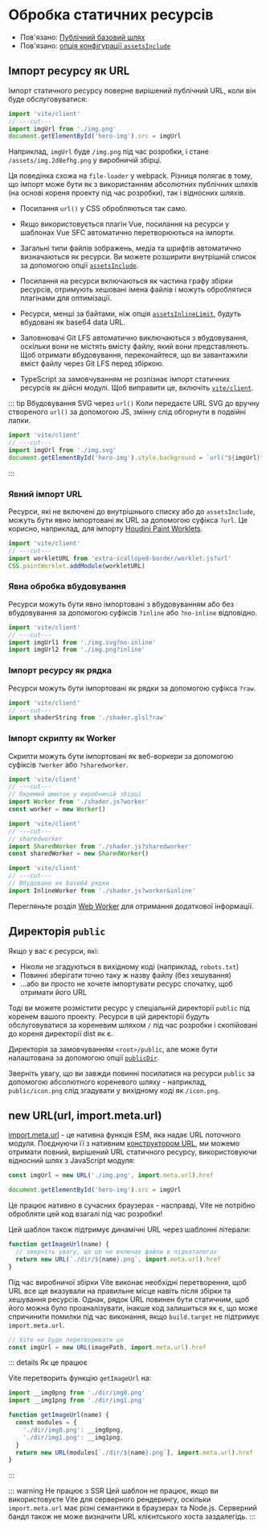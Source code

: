 # Обробка статичних ресурсів

- Пов'язано: [Публічний базовий шлях](./build#public-base-path)
- Пов'язано: [опція конфігурації `assetsInclude`](/config/shared-options.md#assetsinclude)

## Імпорт ресурсу як URL

Імпорт статичного ресурсу поверне вирішений публічний URL, коли він буде обслуговуватися:

```js twoslash
import 'vite/client'
// ---cut---
import imgUrl from './img.png'
document.getElementById('hero-img').src = imgUrl
```

Наприклад, `imgUrl` буде `/img.png` під час розробки, і стане `/assets/img.2d8efhg.png` у виробничій збірці.

Ця поведінка схожа на `file-loader` у webpack. Різниця полягає в тому, що імпорт може бути як з використанням абсолютних публічних шляхів (на основі кореня проекту під час розробки), так і відносних шляхів.

- Посилання `url()` у CSS обробляються так само.

- Якщо використовується плагін Vue, посилання на ресурси у шаблонах Vue SFC автоматично перетворюються на імпорти.

- Загальні типи файлів зображень, медіа та шрифтів автоматично визначаються як ресурси. Ви можете розширити внутрішній список за допомогою опції [`assetsInclude`](/config/shared-options.md#assetsinclude).

- Посилання на ресурси включаються як частина графу збірки ресурсів, отримують хешовані імена файлів і можуть оброблятися плагінами для оптимізації.

- Ресурси, менші за байтами, ніж опція [`assetsInlineLimit`](/config/build-options.md#build-assetsinlinelimit), будуть вбудовані як base64 data URL.

- Заповнювачі Git LFS автоматично виключаються з вбудовування, оскільки вони не містять вмісту файлу, який вони представляють. Щоб отримати вбудовування, переконайтеся, що ви завантажили вміст файлу через Git LFS перед збіркою.

- TypeScript за замовчуванням не розпізнає імпорт статичних ресурсів як дійсні модулі. Щоб виправити це, включіть [`vite/client`](./features#client-types).

::: tip Вбудовування SVG через `url()`
Коли передаєте URL SVG до вручну створеного `url()` за допомогою JS, змінну слід обгорнути в подвійні лапки.

```js twoslash
import 'vite/client'
// ---cut---
import imgUrl from './img.svg'
document.getElementById('hero-img').style.background = `url("${imgUrl}")`
```

:::

### Явний імпорт URL

Ресурси, які не включені до внутрішнього списку або до `assetsInclude`, можуть бути явно імпортовані як URL за допомогою суфікса `?url`. Це корисно, наприклад, для імпорту [Houdini Paint Worklets](https://houdini.how/usage).

```js twoslash
import 'vite/client'
// ---cut---
import workletURL from 'extra-scalloped-border/worklet.js?url'
CSS.paintWorklet.addModule(workletURL)
```

### Явна обробка вбудовування

Ресурси можуть бути явно імпортовані з вбудовуванням або без вбудовування за допомогою суфіксів `?inline` або `?no-inline` відповідно.

```js twoslash
import 'vite/client'
// ---cut---
import imgUrl1 from './img.svg?no-inline'
import imgUrl2 from './img.png?inline'
```

### Імпорт ресурсу як рядка

Ресурси можуть бути імпортовані як рядки за допомогою суфікса `?raw`.

```js twoslash
import 'vite/client'
// ---cut---
import shaderString from './shader.glsl?raw'
```

### Імпорт скрипту як Worker

Скрипти можуть бути імпортовані як веб-воркери за допомогою суфіксів `?worker` або `?sharedworker`.

```js twoslash
import 'vite/client'
// ---cut---
// Окремий шматок у виробничій збірці
import Worker from './shader.js?worker'
const worker = new Worker()
```

```js twoslash
import 'vite/client'
// ---cut---
// sharedworker
import SharedWorker from './shader.js?sharedworker'
const sharedWorker = new SharedWorker()
```

```js twoslash
import 'vite/client'
// ---cut---
// Вбудовано як base64 рядки
import InlineWorker from './shader.js?worker&inline'
```

Перегляньте розділ [Web Worker](./features.md#web-workers) для отримання додаткової інформації.

## Директорія `public`

Якщо у вас є ресурси, які:

- Ніколи не згадуються в вихідному коді (наприклад, `robots.txt`)
- Повинні зберігати точно таку ж назву файлу (без хешування)
- ...або ви просто не хочете імпортувати ресурс спочатку, щоб отримати його URL

Тоді ви можете розмістити ресурс у спеціальній директорії `public` під коренем вашого проекту. Ресурси в цій директорії будуть обслуговуватися за кореневим шляхом `/` під час розробки і скопійовані до кореня директорії dist як є.

Директорія за замовчуванням `<root>/public`, але може бути налаштована за допомогою опції [`publicDir`](/config/shared-options.md#publicdir).

Зверніть увагу, що ви завжди повинні посилатися на ресурси `public` за допомогою абсолютного кореневого шляху - наприклад, `public/icon.png` слід згадувати у вихідному коді як `/icon.png`.

## new URL(url, import.meta.url)

[import.meta.url](https://developer.mozilla.org/en-US/docs/Web/JavaScript/Reference/Statements/import.meta) - це нативна функція ESM, яка надає URL поточного модуля. Поєднуючи її з нативним [конструктором URL](https://developer.mozilla.org/en-US/docs/Web/API/URL), ми можемо отримати повний, вирішений URL статичного ресурсу, використовуючи відносний шлях з JavaScript модуля:

```js
const imgUrl = new URL('./img.png', import.meta.url).href

document.getElementById('hero-img').src = imgUrl
```

Це працює нативно в сучасних браузерах - насправді, Vite не потрібно обробляти цей код взагалі під час розробки!

Цей шаблон також підтримує динамічні URL через шаблонні літерали:

```js
function getImageUrl(name) {
  // зверніть увагу, що це не включає файли в підкаталогах
  return new URL(`./dir/${name}.png`, import.meta.url).href
}
```

Під час виробничої збірки Vite виконає необхідні перетворення, щоб URL все ще вказували на правильне місце навіть після збірки та хешування ресурсів. Однак, рядок URL повинен бути статичним, щоб його можна було проаналізувати, інакше код залишиться як є, що може спричинити помилки під час виконання, якщо `build.target` не підтримує `import.meta.url`.

```js
// Vite не буде перетворювати це
const imgUrl = new URL(imagePath, import.meta.url).href
```

::: details Як це працює

Vite перетворить функцію `getImageUrl` на:

```js
import __img0png from './dir/img0.png'
import __img1png from './dir/img1.png'

function getImageUrl(name) {
  const modules = {
    './dir/img0.png': __img0png,
    './dir/img1.png': __img1png,
  }
  return new URL(modules[`./dir/${name}.png`], import.meta.url).href
}
```

:::

::: warning Не працює з SSR
Цей шаблон не працює, якщо ви використовуєте Vite для серверного рендерингу, оскільки `import.meta.url` має різні семантики в браузерах та Node.js. Серверний бандл також не може визначити URL клієнтського хоста заздалегідь.
:::


